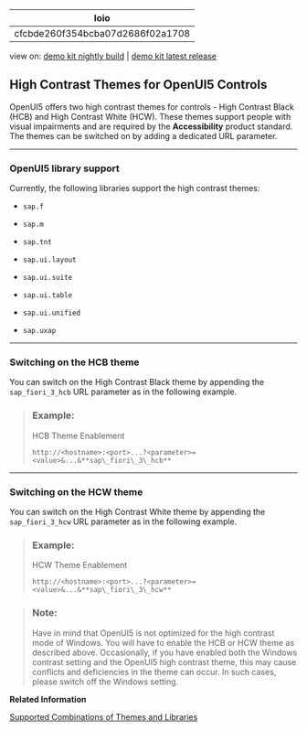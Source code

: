 <!-- loiocfcbde260f354bcba07d2686f02a1708 -->

| loio |
| -----|
| cfcbde260f354bcba07d2686f02a1708 |

<div id="loio">

view on: [demo kit nightly build](https://openui5nightly.hana.ondemand.com/#/topic/cfcbde260f354bcba07d2686f02a1708) | [demo kit latest release](https://openui5.hana.ondemand.com/#/topic/cfcbde260f354bcba07d2686f02a1708)</div>

## High Contrast Themes for OpenUI5 Controls

 OpenUI5 offers two high contrast themes for controls - High Contrast Black \(HCB\) and High Contrast White \(HCW\). These themes support people with visual impairments and are required by the **Accessibility** product standard. The themes can be switched on by adding a dedicated URL parameter.

***

### OpenUI5 library support

Currently, the following libraries support the high contrast themes:

-   `sap.f`

-   `sap.m`

-   `sap.tnt`

-   `sap.ui.layout`

-   `sap.ui.suite`

-   `sap.ui.table`

-   `sap.ui.unified`

-   `sap.uxap`


***

### Switching on the HCB theme

You can switch on the High Contrast Black theme by appending the `sap_fiori_3_hcb` URL parameter as in the following example.

> ### Example:  
> HCB Theme Enablement
> 
> `http://<hostname>:<port>...?<parameter>=<value>&...&**sap\_fiori\_3\_hcb**`

***

### Switching on the HCW theme

You can switch on the High Contrast White theme by appending the `sap_fiori_3_hcw` URL parameter as in the following example.

> ### Example:  
> HCW Theme Enablement
> 
> `http://<hostname>:<port>...?<parameter>=<value>&...&**sap\_fiori\_3\_hcw**`

> ### Note:  
> Have in mind that OpenUI5 is not optimized for the high contrast mode of Windows. You will have to enable the HCB or HCW theme as described above. Occasionally, if you have enabled both the Windows contrast setting and the OpenUI5 high contrast theme, this may cause conflicts and deficiencies in the theme can occur. In such cases, please switch off the Windows setting.

**Related Information**  


[Supported Combinations of Themes and Libraries](Supported_Combinations_of_Themes_and_Libraries_38ff8c2.md "This chapter gives an overview of the possible combinations of themes and libraries for the OpenUI5 versions that are still in maintenance.")

